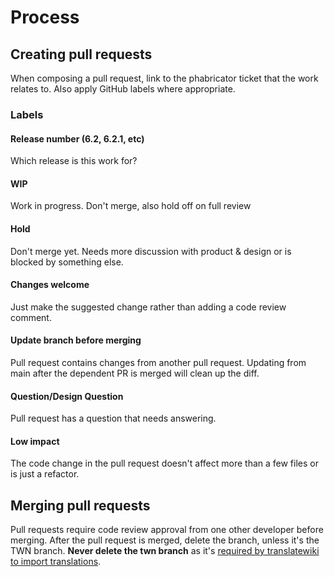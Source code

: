 # Process

## Creating pull requests
When composing a pull request, link to the phabricator ticket that the work relates to. Also apply GitHub labels where appropriate.

### Labels
#### Release number (6.2, 6.2.1, etc)
Which release is this work for?
#### WIP
Work in progress. Don't merge, also hold off on full review
#### Hold
Don't merge yet. Needs more discussion with product & design or is blocked by something else.
#### Changes welcome
Just make the suggested change rather than adding a code review comment.
#### Update branch before merging
Pull request contains changes from another pull request. Updating from main after the dependent PR is merged will clean up the diff.
#### Question/Design Question
Pull request has a question that needs answering.
#### Low impact
The code change in the pull request doesn't affect more than a few files or is just a refactor.

## Merging pull requests
Pull requests require code review approval from one other developer before merging. After the pull request is merged, delete the branch, unless it's the TWN branch. **Never delete the twn branch** as it's [required by translatewiki to import translations](localization.md).
